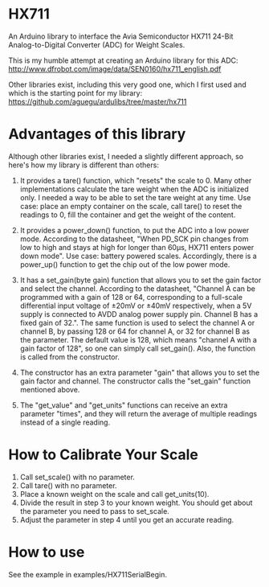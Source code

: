 HX711
=====

An Arduino library to interface the Avia Semiconductor HX711 24-Bit Analog-to-Digital Converter (ADC) for Weight Scales.

This is my humble attempt at creating an Arduino library for this ADC:
http://www.dfrobot.com/image/data/SEN0160/hx711_english.pdf

Other libraries exist, including this very good one, which I first used and which is the starting point for my library:
https://github.com/aguegu/ardulibs/tree/master/hx711

# Advantages of this library
Although other libraries exist, I needed a slightly different approach, so here's how my library is different than others:

1. It provides a tare() function, which "resets" the scale to 0. Many other implementations calculate the tare weight when the ADC is initialized only. I needed a way to be able to set the tare weight at any time. Use case: place an empty container on the scale, call tare() to reset the readings to 0, fill the container and get the weight of the content.

2. It provides a power_down() function, to put the ADC into a low power mode. According to the datasheet, "When PD_SCK pin changes from low to high and stays at high for longer than 60μs, HX711 enters power down mode". Use case: battery powered scales. Accordingly, there is a power_up() function to get the chip out of the low power mode.

3. It has a set_gain(byte gain) function that allows you to set the gain factor and select the channel. According to the datasheet, "Channel A can be programmed with a gain of 128 or 64, corresponding to a full-scale differential input voltage of ±20mV or ±40mV respectively, when a 5V supply is connected to AVDD analog power supply pin. Channel B has a fixed gain of 32.". The same function is used to select the channel A or channel B, by passing 128 or 64 for channel A, or 32 for channel B as the parameter. The default value is 128, which means "channel A with a gain factor of 128", so one can simply call set_gain(). Also, the function is called from the constructor.

4. The constructor has an extra parameter "gain" that allows you to set the gain factor and channel. The constructor calls the "set_gain" function mentioned above.

5. The "get_value" and "get_units" functions can receive an extra parameter "times", and they will return the average of multiple readings instead of a single reading.

# How to Calibrate Your Scale

1. Call set_scale() with no parameter.
2. Call tare() with no parameter.
3. Place a known weight on the scale and call get_units(10).
4. Divide the result in step 3 to your known weight. You should get about the parameter you need to pass to set_scale.
5. Adjust the parameter in step 4 until you get an accurate reading.

# How to use
See the example in examples/HX711SerialBegin.

